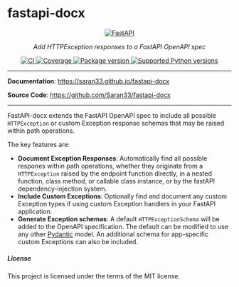 # fastapi-docx

<p align="center">
  <a href="https://github.com/Saran33/fastapi-docx"><img src="https://saran33.github.io/fastapi-docx/img/fastapi-docx-logo-teal.png" alt="FastAPI"></a>
</p>
<p align="center">
    <em>Add HTTPException responses to a FastAPI OpenAPI spec</em>
</p>
<p align="center">
<a href="https://github.com/saran33/fastapi-docx/actions?query=workflow%3ACI+event%3Apush+branch%3Amain" target="_blank">
    <img src="https://github.com/saran33/fastapi-docx/workflows/CI/badge.svg?event=push&branch=main" alt="CI">
</a>
<a href="https://saran33.github.io/fastapi-docx/coverage/coverage.html" target="_blank">
    <img src="https://saran33.github.io/fastapi-docx/coverage/coverage-badge.svg" alt="Coverage">
</a>
<a href="https://pypi.org/project/fastapi-docx" target="_blank">
    <img src="https://img.shields.io/pypi/v/fastapi-docx?color=%2334D058&label=pypi%20package" alt="Package version">
</a>
<a href="https://pypi.org/project/fastapi-docx" target="_blank">
    <img src="https://img.shields.io/pypi/pyversions/fastapi-docx" alt="Supported Python versions">
</a>
</p>

---

**Documentation**: <a href="https://saran33.github.io/fastapi-docx" target="_blank">https://saran33.github.io/fastapi-docx</a>

**Source Code**: <a href="https://github.com/Saran33/fastapi-docx" target="_blank">https://github.com/Saran33/fastapi-docx</a>

---

FastAPI-docx extends the FastAPI OpenAPI spec to include all possible `HTTPException` or custom Exception response schemas that may be raised within path operations.

The key features are:

* **Document Exception Responses**: Automatically find all possible respones within path operations, whether they originate from a `HTTPException` raised by the endpoint function directly, in a nested function, class method, or callable class instance, or by the fastAPI dependency-injection system.
* **Include Custom Exceptions**: Optionally find and document any custom Exception types if using custom Exception handlers in your FastAPI application.
* **Generate Exception schemas**: A default `HTTPExceptionSchema` will be added to the OpenAPI specification. The default can be modified to use any other [Pydantic](*https://github.com/pydantic/pydantic) model. An additional schema for app-specific custom Exceptions can also be included.

##### License
This project is licensed under the terms of the MIT license.
